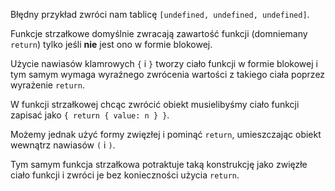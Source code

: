 Błędny przykład zwróci nam tablicę `[undefined, undefined, undefined]`.

Funkcje strzałkowe domyślnie zwracają zawartość funkcji (domniemany `return`) tylko jeśli **nie** jest ono w formie blokowej.

Użycie nawiasów klamrowych `{` i `}` tworzy ciało funkcji w formie blokowej i tym samym wymaga wyraźnego zwrócenia wartości z takiego ciała poprzez wyrażenie `return`.

W funkcji strzałkowej chcąc zwrócić obiekt musielibyśmy ciało funkcji zapisać jako `{ return { value: n } }`.

Możemy jednak użyć formy zwięzłej i pominąć `return`, umieszczając obiekt wewnątrz nawiasów `(` i `)`.

Tym samym funkcja strzałkowa potraktuje taką konstrukcję jako zwięzłe ciało funkcji i zwróci je bez konieczności użycia `return`.
